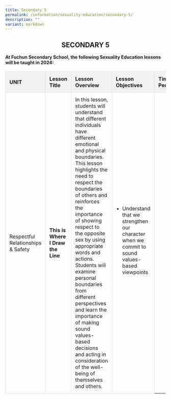 ```yaml
---
title: Secondary 5
permalink: /information/sexuality-education/secondary-5/
description: ""
variant: markdown
---
```

<style>
    /* Your styles remain here */

    table {
      width: 100%;
      border-collapse: collapse;
      margin-top: 20px;
    }

    th, td {
      border: 1px solid #dddddd;
      text-align: left;
      padding: 12px;
    }

    th {
      background-color: #f2f2f2;
    }

    ul {
      margin-top: 0;
      padding-left: 20px;
    }
  </style>



<h2 style="text-align: center;">SECONDARY 5</h2>
	
**At Fuchun Secondary School, the following Sexuality Education lessons will be taught in 2024:**
	
<table>
  <thead>
    <tr>
      <th>UNIT</th>
      <th>Lesson Title</th>
      <th>Lesson Overview</th>
      <th>Lesson Objectives</th>
      <th>Time Period</th>
    </tr>
  </thead>
  <tbody>
    <tr>
      <td>Respectful Relationships &amp; Safety</td>
      <td><strong>This is Where I Draw the Line</strong></td>
      <td>
        In this lesson, students will understand that different individuals have different emotional and physical boundaries. This lesson highlights the need to respect the boundaries of others and reinforces the importance of showing respect to the opposite sex by using appropriate words and actions. Students will examine personal boundaries from different perspectives and learn the importance of making sound values-based decisions and acting in consideration of the well-being of themselves and others.
      </td>
      <td>
        <ul>
          <li>Understand that we strengthen our character when we commit to sound values-based viewpoints
</li></ul></td></tr></tbody></table>